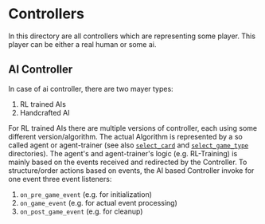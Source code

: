 # Controllers

In this directory are all controllers which are representing some player. This player can be either a real human 
or some ai. 

## AI Controller

In case of ai controller, there are two mayer types: 

1. RL trained AIs
2. Handcrafted AI

For RL trained AIs there are multiple versions of controller, each using some different version/algorithm. The actual Algorithm is represented by a so called agent or agent-trainer (see also [`select_card`](../ai/select_card/) and [`select_game_type`](../ai/select_game_type/) directories). The agent's and agent-trainer's logic (e.g. RL-Training) is mainly based on the events received and redirected by the Controller. To structure/order actions based on events, the AI based Controller invoke for one event three event listeners: 

1. `on_pre_game_event` (e.g. for initialization)
2. `on_game_event` (e.g. for actual event processing)
3. `on_post_game_event` (e.g. for cleanup)

